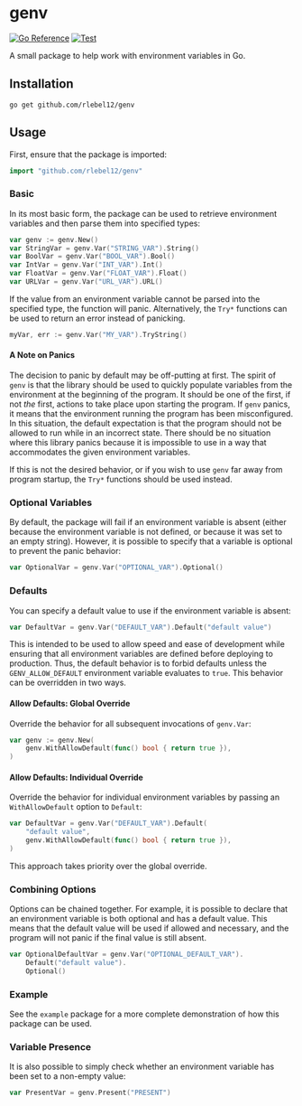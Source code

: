 # genv
[![Go Reference](https://pkg.go.dev/badge/github.com/rlebel12/genv.svg)](https://pkg.go.dev/github.com/rlebel12/genv)
[![Test](https://github.com/rlebel12/genv/actions/workflows/test.yml/badge.svg)](https://github.com/rlebel12/genv/actions/workflows/test.yml)

A small package to help work with environment variables in Go.

## Installation
```console
go get github.com/rlebel12/genv
```

## Usage

First, ensure that the package is imported:
```go
import "github.com/rlebel12/genv"
```

### Basic
In its most basic form, the package can be used to retrieve environment variables and then parse them into specified types:

```go
var genv := genv.New()
var StringVar = genv.Var("STRING_VAR").String()
var BoolVar = genv.Var("BOOL_VAR").Bool()
var IntVar = genv.Var("INT_VAR").Int()
var FloatVar = genv.Var("FLOAT_VAR").Float()
var URLVar = genv.Var("URL_VAR").URL()
```

If the value from an environment variable cannot be parsed into the specified type, the function will panic. Alternatively, the `Try*` functions can be used to return an error instead of panicking.
```go
myVar, err := genv.Var("MY_VAR").TryString()
```

#### A Note on Panics
The decision to panic by default may be off-putting at first. The spirit of `genv` is that the library should be used to quickly populate variables from the environment at the beginning of the program. It should be one of the first, if not *the* first, actions to take place upon starting the program. If `genv` panics, it means that the environment running the program has been misconfigured. In this situation, the default expectation is that the program should not be allowed to run while in an incorrect state. There should be no situation where this library panics because it is impossible to use in a way that accommodates the given environment variables.

If this is not the desired behavior, or if you wish to use `genv` far away from program startup, the `Try*` functions should be used instead. 

### Optional Variables
By default, the package will fail if an environment variable is absent (either because the environment variable is not defined, or because it was set to an empty string). However, it is possible to specify that a variable is optional to prevent the panic behavior:

```go
var OptionalVar = genv.Var("OPTIONAL_VAR").Optional()
```

### Defaults
You can specify a default value to use if the environment variable is absent:

```go
var DefaultVar = genv.Var("DEFAULT_VAR").Default("default value")
```

This is intended to be used to allow speed and ease of development while ensuring that all environment variables are defined before deploying to production. Thus, the default behavior is to forbid defaults unless the `GENV_ALLOW_DEFAULT` environment variable evaluates to `true`. This behavior can be overridden in two ways.

#### Allow Defaults: Global Override

Override the behavior for all subsequent invocations of `genv.Var`:

```go
var genv := genv.New(
    genv.WithAllowDefault(func() bool { return true }),
)
```

#### Allow Defaults: Individual Override

Override the behavior for individual environment variables by passing an `WithAllowDefault` option to `Default`:
    
```go
var DefaultVar = genv.Var("DEFAULT_VAR").Default(
    "default value",
    genv.WithAllowDefault(func() bool { return true }),
)
```

This approach takes priority over the global override.

### Combining Options
Options can be chained together. For example, it is possible to declare that an environment variable is both
optional and has a default value. This means that the default value will be used if allowed and necessary, and the program
will not panic if the final value is still absent.

```go
var OptionalDefaultVar = genv.Var("OPTIONAL_DEFAULT_VAR").
    Default("default value").
    Optional()
```

### Example
See the `example` package for a more complete demonstration of how this package can be used.

### Variable Presence
It is also possible to simply check whether an environment variable has been set to a non-empty value:

```go
var PresentVar = genv.Present("PRESENT")
```